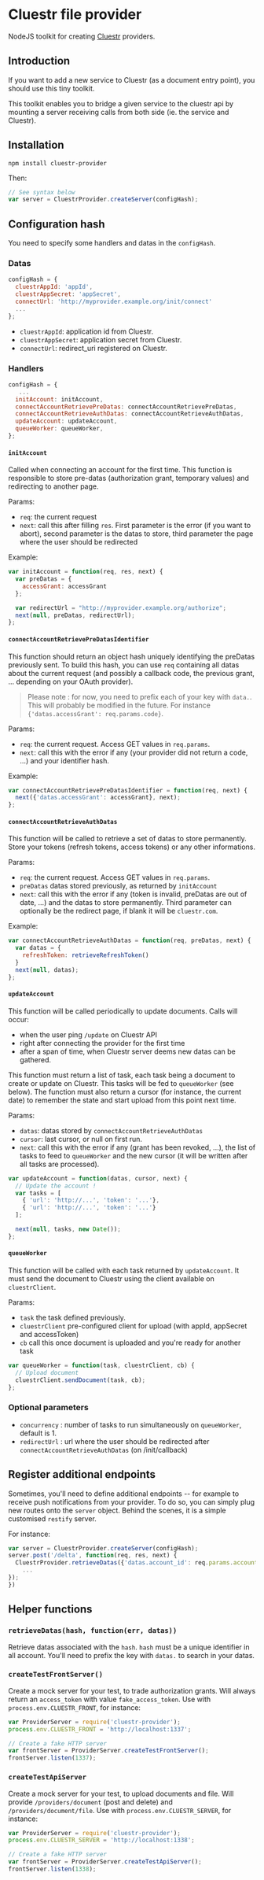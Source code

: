 # Cluestr file provider

NodeJS toolkit for creating [Cluestr](http://cluestr.com) providers.

## Introduction

If you want to add a new service to Cluestr (as a document entry point), you should use this tiny toolkit.

This toolkit enables you to bridge a given service to the cluestr api by mounting a server receiving calls from both side (ie. the service and Cluestr).

## Installation

`npm install cluestr-provider`

Then:

```javascript
// See syntax below
var server = CluestrProvider.createServer(configHash);
```

## Configuration hash
You need to specify some handlers and datas in the `configHash`.

### Datas
```javascript
configHash = {
  cluestrAppId: 'appId',
  cluestrAppSecret: 'appSecret',
  connectUrl: 'http://myprovider.example.org/init/connect'
  ...
};
```

* `cluestrAppId`: application id from Cluestr.
* `cluestrAppSecret`: application secret from Cluestr.
* `connectUrl`: redirect_uri registered on Cluestr.

### Handlers

```javascript
configHash = {
   ...
  initAccount: initAccount,
  connectAccountRetrievePreDatas: connectAccountRetrievePreDatas,
  connectAccountRetrieveAuthDatas: connectAccountRetrieveAuthDatas,
  updateAccount: updateAccount,
  queueWorker: queueWorker,
};
```

#### `initAccount`
Called when connecting an account for the first time.
This function is responsible to store pre-datas (authorization grant, temporary values) and redirecting to another page.

Params:
* `req`: the current request
* `next`: call this after filling `res`. First parameter is the error (if you want to abort), second parameter is the datas to store, third parameter the page where the user should be redirected

Example:
```javascript
var initAccount = function(req, res, next) {
  var preDatas = {
    accessGrant: accessGrant
  };

  var redirectUrl = "http://myprovider.example.org/authorize";
  next(null, preDatas, redirectUrl);
};
```

#### `connectAccountRetrievePreDatasIdentifier`
This function should return an object hash uniquely identifying the preDatas previously sent.
To build this hash, you can use `req` containing all datas about the current request (and possibly a callback code, the previous grant, ... depending on your OAuth provider).

> Please note : for now, you need to prefix each of your key with `data.`. This will probably be modified in the future.
> For instance `{'datas.accessGrant': req.params.code}`.

Params:
* `req`: the current request. Access GET values in `req.params`.
* `next`: call this with the error if any (your provider did not return a code, ...) and your identifier hash.

Example:
```javascript
var connectAccountRetrievePreDatasIdentifier = function(req, next) {
  next({'datas.accessGrant': accessGrant}, next);
};
```

#### `connectAccountRetrieveAuthDatas`
This function will be called to retrieve a set of datas to store permanently.
Store your tokens (refresh tokens, access tokens) or any other informations.

Params:
* `req`: the current request. Access GET values in `req.params`.
* `preDatas` datas stored previously, as returned by `initAccount`
* `next`: call this with the error if any (token is invalid, preDatas are out of date, ...) and the datas to store permanently. Third parameter can optionally be the redirect page, if blank it will be `cluestr.com`.

Example:
```javascript
var connectAccountRetrieveAuthDatas = function(req, preDatas, next) {
  var datas = {
    refreshToken: retrieveRefreshToken()
  }
  next(null, datas);
};
```

#### `updateAccount`
This function will be called periodically to update documents. Calls will occur:
* when the user ping `/update` on Cluestr API
* right after connecting the provider for the first time
* after a span of time, when Cluestr server deems new datas can be gathered.

This function must return a list of task, each task being a document to create or update on Cluestr.
This tasks will be fed to `queueWorker` (see below).
The function must also return a cursor (for instance, the current date) to remember the state and start upload from this point next time.

Params:
* `datas`: datas stored by `connectAccountRetrieveAuthDatas`
* `cursor`: last cursor, or null on first run.
* `next`: call this with the error if any (grant has been revoked, ...), the list of tasks to feed to `queueWorker` and the new cursor (it will be written after all tasks are processed).

```javascript
var updateAccount = function(datas, cursor, next) {
  // Update the account !
  var tasks = [
    { 'url': 'http://...', 'token': '...'},
    { 'url': 'http://...', 'token': '...'}
  ];

  next(null, tasks, new Date());
};
```

#### `queueWorker`
This function will be called with each task returned by `updateAccount`.
It must send the document to Cluestr using the client available on `cluestrClient`.

Params:
* `task` the task defined previously.
* `cluestrClient` pre-configured client for upload (with appId, appSecret and accessToken)
* `cb` call this once document is uploaded and you're ready for another task

```javascript
var queueWorker = function(task, cluestrClient, cb) {
  // Upload document
  cluestrClient.sendDocument(task, cb);
};
```

### Optional parameters

* `concurrency` : number of tasks to run simultaneously on `queueWorker`, default is 1.
* `redirectUrl` : url where the user should be redirected after `connectAccountRetrieveAuthDatas` (on /init/callback)

## Register additional endpoints
Sometimes, you'll need to define additional endpoints -- for example to receive push notifications from your provider.
To do so, you can simply plug new routes onto the `server` object. Behind the scenes, it is a simple customised `restify` server.

For instance:
```javascript
var server = CluestrProvider.createServer(configHash);
server.post('/delta', function(req, res, next) {
  CluestrProvider.retrieveDatas({'datas.account_id': req.params.account_id}, function(err, datas) {
    ...
});
})
```

## Helper functions
### `retrieveDatas(hash, function(err, datas))`
Retrieve datas associated with the `hash`. `hash` must be a unique identifier in all account.
You'll need to prefix the key with `datas.` to search in your datas.

### `createTestFrontServer()`
Create a mock server for your test, to trade authorization grants.
Will always return an `access_token` with value `fake_access_token`.
Use with `process.env.CLUESTR_FRONT`, for instance:

```javascript
var ProviderServer = require('cluestr-provider');
process.env.CLUESTR_FRONT = 'http://localhost:1337';

// Create a fake HTTP server
var frontServer = ProviderServer.createTestFrontServer();
frontServer.listen(1337);
```

### `createTestApiServer`
Create a mock server for your test, to upload documents and file.
Will provide `/providers/document` (post and delete) and `/providers/document/file`.
Use with `process.env.CLUESTR_SERVER`, for instance:

```javascript
var ProviderServer = require('cluestr-provider');
process.env.CLUESTR_SERVER = 'http://localhost:1338';

// Create a fake HTTP server
var frontServer = ProviderServer.createTestApiServer();
frontServer.listen(1338);
```
